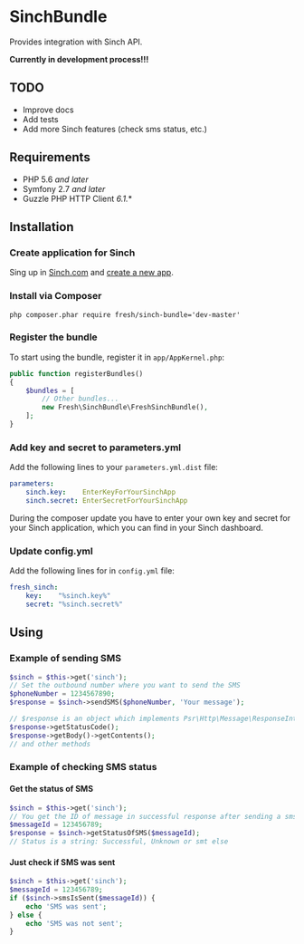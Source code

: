 # SinchBundle

Provides integration with Sinch API.

**Currently in development process!!!**

## TODO

* Improve docs
* Add tests
* Add more Sinch features (check sms status, etc.)

## Requirements

* PHP 5.6 *and later*
* Symfony 2.7 *and later*
* Guzzle PHP HTTP Client *6.1.**

## Installation

### Create application for Sinch

Sing up in [Sinch.com](https://www.sinch.com) and [create a new app](https://www.sinch.com/dashboard/#/quickstart).

### Install via Composer

```php composer.phar require fresh/sinch-bundle='dev-master'```

### Register the bundle

To start using the bundle, register it in `app/AppKernel.php`:

```php
public function registerBundles()
{
    $bundles = [
        // Other bundles...
        new Fresh\SinchBundle\FreshSinchBundle(),
    ];
}
```

### Add key and secret to parameters.yml

Add the following lines to your `parameters.yml.dist` file:

```yml
parameters:
    sinch.key:    EnterKeyForYourSinchApp
    sinch.secret: EnterSecretForYourSinchApp
```

During the composer update you have to enter your own key and secret for your Sinch application, which you can find
in your Sinch dashboard.

### Update config.yml

Add the following lines for in `config.yml` file:

```yml
fresh_sinch:
    key:    "%sinch.key%"
    secret: "%sinch.secret%"
```

## Using

### Example of sending SMS

```php
$sinch = $this->get('sinch');
// Set the outbound number where you want to send the SMS
$phoneNumber = 1234567890; 
$response = $sinch->sendSMS($phoneNumber, 'Your message');

// $response is an object which implements Psr\Http\Message\ResponseInterface
$response->getStatusCode();
$response->getBody()->getContents();
// and other methods
```

### Example of checking SMS status

#### Get the status of SMS

```php
$sinch = $this->get('sinch');
// You get the ID of message in successful response after sending a sms
$messageId = 123456789;
$response = $sinch->getStatusOfSMS($messageId);
// Status is a string: Successful, Unknown or smt else
```

#### Just check if SMS was sent

```php
$sinch = $this->get('sinch');
$messageId = 123456789;
if ($sinch->smsIsSent($messageId)) {
    echo 'SMS was sent';
} else {
    echo 'SMS was not sent';
}
```
